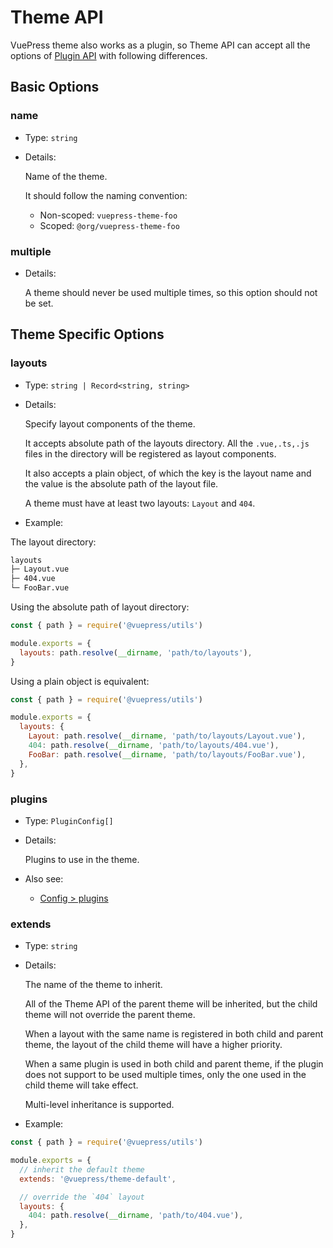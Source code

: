# Theme API

<NpmBadge package="@vuepress/core" />

VuePress theme also works as a plugin, so Theme API can accept all the options of [Plugin API](./plugin-api.md) with following differences.

## Basic Options

### name

- Type: `string`

- Details:

  Name of the theme.

  It should follow the naming convention:

  - Non-scoped: `vuepress-theme-foo`
  - Scoped: `@org/vuepress-theme-foo`

### multiple

- Details:

  A theme should never be used multiple times, so this option should not be set.

## Theme Specific Options

### layouts

- Type: `string | Record<string, string>`

- Details:

  Specify layout components of the theme.

  It accepts absolute path of the layouts directory. All the `.vue,.ts,.js` files in the directory will be registered as layout components.

  It also accepts a plain object, of which the key is the layout name and the value is the absolute path of the layout file.

  A theme must have at least two layouts: `Layout` and `404`.

- Example:

The layout directory:

```bash
layouts
├─ Layout.vue
├─ 404.vue
└─ FooBar.vue
```

Using the absolute path of layout directory:

```js
const { path } = require('@vuepress/utils')

module.exports = {
  layouts: path.resolve(__dirname, 'path/to/layouts'),
}
```

Using a plain object is equivalent:

```js
const { path } = require('@vuepress/utils')

module.exports = {
  layouts: {
    Layout: path.resolve(__dirname, 'path/to/layouts/Layout.vue'),
    404: path.resolve(__dirname, 'path/to/layouts/404.vue'),
    FooBar: path.resolve(__dirname, 'path/to/layouts/FooBar.vue'),
  },
}
```

### plugins

- Type: `PluginConfig[]`

- Details:

  Plugins to use in the theme.

- Also see:
  - [Config > plugins](./config.md#plugins)

### extends

- Type: `string`

- Details:

  The name of the theme to inherit.

  All of the Theme API of the parent theme will be inherited, but the child theme will not override the parent theme.

  When a layout with the same name is registered in both child and parent theme, the layout of the child theme will have a higher priority.

  When a same plugin is used in both child and parent theme, if the plugin does not support to be used multiple times, only the one used in the child theme will take effect.

  Multi-level inheritance is supported.

- Example:

```js
const { path } = require('@vuepress/utils')

module.exports = {
  // inherit the default theme
  extends: '@vuepress/theme-default',

  // override the `404` layout
  layouts: {
    404: path.resolve(__dirname, 'path/to/404.vue'),
  },
}
```
